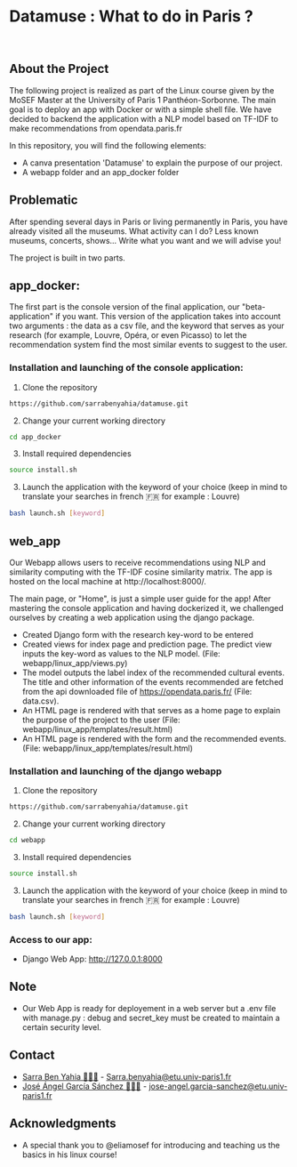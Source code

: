 
# Datamuse : What to do in Paris ? 

<br>

## About the Project
The following project is realized as part of the Linux course given by the MoSEF Master at the University of Paris 1 Panthéon-Sorbonne. The main goal is to deploy an app with Docker or with a simple shell file. We have decided to backend the application with a NLP model based on TF-IDF to make recommendations from opendata.paris.fr

In this repository, you will find the following elements:
* A canva presentation 'Datamuse' to explain the purpose of our project. 
* A webapp folder and an app_docker folder

## Problematic

After spending several days in Paris or living permanently in Paris, you have already visited all the museums. What activity can I do? Less known museums, concerts, shows... Write what you want and we will advise you!

The project is built in two parts. 
<br>


<!-- Console Application -->
## app_docker:
The first part is the console version of the final application, our "beta-application" if you want. This version of the application takes into account two arguments : the data as a csv file, and the keyword that serves as your research (for example, Louvre, Opéra, or even Picasso) to let the recommendation system find the most similar events to suggest to the user.

### Installation and launching of the console application:

1. Clone the repository
```sh
https://github.com/sarrabenyahia/datamuse.git
```
2. Change your current working directory
```sh
cd app_docker
```
3. Install required dependencies
```sh
source install.sh
```
3. Launch the application with the keyword of your choice (keep in mind to translate your searches in french 🇫🇷 for example : Louvre)
```sh
bash launch.sh [keyword]
```

<!-- WEB APP -->
## web_app
Our Webapp allows users to receive recommendations using NLP and similarity computing with the TF-IDF cosine similarity matrix.
The app is hosted on the local machine at http://localhost:8000/.

The main page, or "Home", is just a simple user guide for the app!
After mastering the console application and having dockerized it, we challenged ourselves by creating a web application using the django package.

- Created Django form with the research key-word to be entered
- Created views for index page and prediction page. The predict view inputs the key-word as values to the NLP model. (File: webapp/linux_app/views.py)
- The model outputs the label index of the recommended cultural events. The title and other information of the events recommended are fetched from the api downloaded file of https://opendata.paris.fr/ (File: data.csv).
- An HTML page is rendered with that serves as a home page to explain the purpose of the project to the user (File: webapp/linux_app/templates/result.html)
- An HTML page is rendered with the form and the recommended events. (File: webapp/linux_app/templates/result.html)

### Installation and launching of the django webapp

1. Clone the repository
```sh
https://github.com/sarrabenyahia/datamuse.git
```
2. Change your current working directory
```sh
cd webapp
```
3. Install required dependencies 
```sh
source install.sh
```
3. Launch the application with the keyword of your choice (keep in mind to translate your searches in french 🇫🇷 for example : Louvre)
```sh
bash launch.sh [keyword]
```

### Access to our app:

* Django Web App: http://127.0.0.1:8000

## Note
* Our Web App is ready for deployement in a web server but a .env file with manage.py : debug and secret_key must be created to maintain a certain security level.

## Contact

* [Sarra Ben Yahia 👩🏻‍💻](https://github.com/sarrabenyahia) - Sarra.benyahia@etu.univ-paris1.fr
* [José Ángel García Sánchez 👨🏻‍💻](https://github.com/Pse1234) - jose-angel.garcia-sanchez@etu.univ-paris1.fr

## Acknowledgments
* A special thank you to @eliamosef for introducing and teaching us the basics in his linux course!
